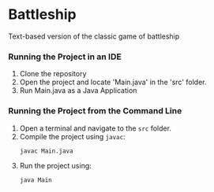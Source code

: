 # Battleship
Text-based version of the classic game of battleship

### Running the Project in an IDE
1. Clone the repository
2. Open the project and locate 'Main.java' in the 'src' folder.
3. Run Main.java as a Java Application

### Running the Project from the Command Line
1. Open a terminal and navigate to the `src` folder.
2. Compile the project using `javac`:
   ```bash
   javac Main.java
   ```
3. Run the project using:
   ```bash
   java Main
   ``` 
